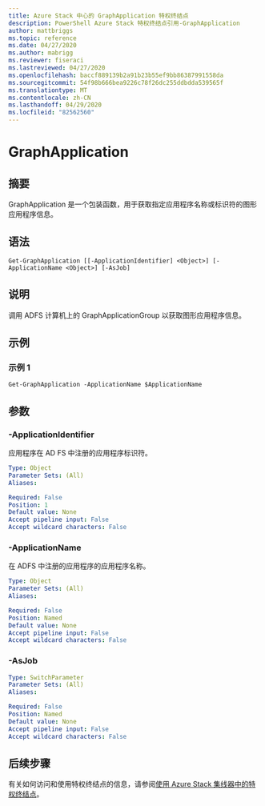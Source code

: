 ```yaml
---
title: Azure Stack 中心的 GraphApplication 特权终结点
description: PowerShell Azure Stack 特权终结点引用-GraphApplication
author: mattbriggs
ms.topic: reference
ms.date: 04/27/2020
ms.author: mabrigg
ms.reviewer: fiseraci
ms.lastreviewed: 04/27/2020
ms.openlocfilehash: baccf889139b2a91b23b55ef9bb86387991558da
ms.sourcegitcommit: 54f98b666bea9226c78f26dc255ddbdda539565f
ms.translationtype: MT
ms.contentlocale: zh-CN
ms.lasthandoff: 04/29/2020
ms.locfileid: "82562560"
---
```

# <a name="get-graphapplication"></a>GraphApplication

## <a name="synopsis"></a>摘要
GraphApplication 是一个包装函数，用于获取指定应用程序名称或标识符的图形应用程序信息。

## <a name="syntax"></a>语法

```
Get-GraphApplication [[-ApplicationIdentifier] <Object>] [-ApplicationName <Object>] [-AsJob]
```

## <a name="description"></a>说明
调用 ADFS 计算机上的 GraphApplicationGroup 以获取图形应用程序信息。

## <a name="examples"></a>示例

### <a name="example-1"></a>示例 1
```
Get-GraphApplication -ApplicationName $ApplicationName
```

## <a name="parameters"></a>参数

### <a name="-applicationidentifier"></a>-ApplicationIdentifier
应用程序在 AD FS 中注册的应用程序标识符。

```yaml
Type: Object
Parameter Sets: (All)
Aliases:

Required: False
Position: 1
Default value: None
Accept pipeline input: False
Accept wildcard characters: False
```

### <a name="-applicationname"></a>-ApplicationName
在 ADFS 中注册的应用程序的应用程序名称。

```yaml
Type: Object
Parameter Sets: (All)
Aliases:

Required: False
Position: Named
Default value: None
Accept pipeline input: False
Accept wildcard characters: False
```

### <a name="-asjob"></a>-AsJob


```yaml
Type: SwitchParameter
Parameter Sets: (All)
Aliases:

Required: False
Position: Named
Default value: None
Accept pipeline input: False
Accept wildcard characters: False
```

## <a name="next-steps"></a>后续步骤

有关如何访问和使用特权终结点的信息，请参阅[使用 Azure Stack 集线器中的特权终结点](https://docs.microsoft.com/azure-stack/operator/azure-stack-privileged-endpoint)。